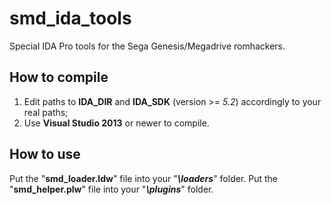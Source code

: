 # smd_ida_tools
Special IDA Pro tools for the Sega Genesis/Megadrive romhackers.

## How to compile
1. Edit paths to **IDA_DIR** and **IDA_SDK** (version >= *5.2*) accordingly to your real paths;
2. Use **Visual Studio 2013** or newer to compile.

## How to use
Put the "**smd_loader.ldw**" file into your "***<IDA>\loaders***" folder. Put the "**smd_helper.plw**" file into your "***<IDA>\plugins***" folder. 

